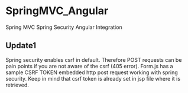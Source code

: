 # SpringMVC_Angular
Spring MVC Spring Security Angular Integration


## Update1
Spring security enables csrf in default. Therefore POST requests can be pain points if you are not aware of the csrf (405 error). Form.js has a sample CSRF TOKEN embedded http post request working with spring security. Keep in mind that csrf token is already set in jsp file where it is retrieved.
